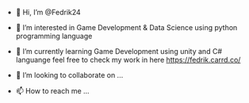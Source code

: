 - 👋 Hi, I’m @Fedrik24

- 👀 I’m interested in Game Development & Data Science using python programming language
- 🌱 I’m currently learning Game Development using unity and C# languange feel free to check my work in here https://fedrik.carrd.co/
- 💞️ I’m looking to collaborate on ...
- 📫 How to reach me ...

<!---
Fedrik24/Fedrik24 is a ✨ special ✨ repository because its `README.md` (this file) appears on your GitHub profile.
You can click the Preview link to take a look at your changes.
--->
